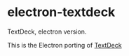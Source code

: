 # electron-textdeck
TextDeck, electron version.

This is the Electron porting of [TextDeck](https://github.com/karino2/TextDeck)
